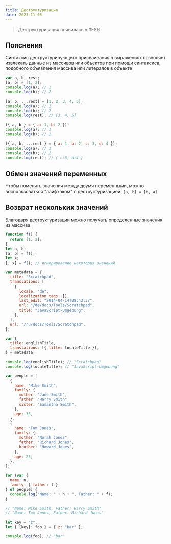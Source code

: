 ```yaml
---
title: Деструктуризация
date: 2023-11-03
---
```

> Деструктуризация появилась в #ES6 

## Пояснения
Синтаксис деструктурирующего присваивания в выражениях позволяет извлекать данные из массивов или объектов при помощи синтаксиса, подобного объявления массива или литералов в объекте

```js
var a, b, rest;
[a, b] = [1, 2];
console.log(a); // 1
console.log(b); // 2

[a, b, ...rest] = [1, 2, 3, 4, 5];
console.log(a); // 1
console.log(b); // 2
console.log(rest); // [3, 4, 5]

({ a, b } = { a: 1, b: 2 });
console.log(a); // 1
console.log(b); // 2

({ a, b, ...rest } = { a: 1, b: 2, c: 3, d: 4 });
console.log(a); // 1
console.log(b); // 2
console.log(rest); // { c:3, d:4 }
```

## Обмен значений переменных
Чтобы поменять значения между двумя переменными, можно воспользоваться "лайфхаком" с деструктуризацией: `[a, b] = [b, a]`

## Возврат нескольких значений
Благодаря деструктуризации можно получать определенные значения из массива
```js
function f() {
  return [1, 2];
}
let a, b;
[a, b] = f();
let x;
[, x] = f(); // игнорирование некоторых значений
```

```js
var metadata = {
  title: "Scratchpad",
  translations: [
    {
      locale: "de",
      localization_tags: [],
      last_edit: "2014-04-14T08:43:37",
      url: "/de/docs/Tools/Scratchpad",
      title: "JavaScript-Umgebung",
    },
  ],
  url: "/ru/docs/Tools/Scratchpad",
};

var {
  title: englishTitle,
  translations: [{ title: localeTitle }],
} = metadata;

console.log(englishTitle); // "Scratchpad"
console.log(localeTitle); // "JavaScript-Umgebung"
```

```js
var people = [
  {
    name: "Mike Smith",
    family: {
      mother: "Jane Smith",
      father: "Harry Smith",
      sister: "Samantha Smith",
    },
    age: 35,
  },
  {
    name: "Tom Jones",
    family: {
      mother: "Norah Jones",
      father: "Richard Jones",
      brother: "Howard Jones",
    },
    age: 25,
  },
];

for (var {
  name: n,
  family: { father: f },
} of people) {
  console.log("Name: " + n + ", Father: " + f);
}

// "Name: Mike Smith, Father: Harry Smith"
// "Name: Tom Jones, Father: Richard Jones"
```

```js
let key = "z";
let { [key]: foo } = { z: "bar" };

console.log(foo); // "bar"
```
